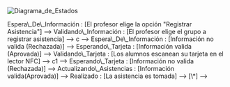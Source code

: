 ﻿![Diagrama_de_Estados](DE_001.png)


<!--
@startuml

state c <<choice>>

state c1 <<choice>>

[\*] -> Inicializacion

Inicializacion --> Espera\_De\_Información : [El profesor elige la opción "Registrar Asistencia"] -->

<!--
Espera\_De\_Información --> Validando\_Información : [El profesor elige el grupo a registrar asistencia] -->
<!--
Validando\_Información --> c -->
<!--
c --> Espera\_De\_Información : [Información no valida (Rechazada)] -->
<!--
c --> Esperando\_Tarjeta : [Información valida (Aprovada)] -->
<!--
Esperando\_Tarjeta --> Validando\_Tarjeta : [Los alumnos escanean su tarjeta en el lector NFC] -->
<!--
Validando\_Tarjeta --> c1 -->
<!--
c1 --> Esperando\_Tarjeta : [Información no valida (Rechazada)] -->
<!--
c1 --> Actualizando\_Asistencias : [Información valida(Aprovada)] -->
<!--
Actualizando\_Asistencias --> Realizado : [La asistencia es tomada] -->
<!--
Realizado --> [\*] -->
<!--
@enduml
-->
